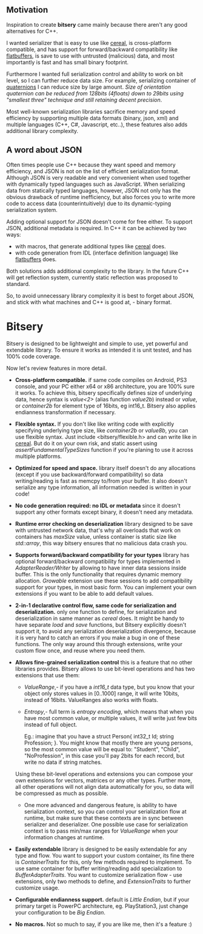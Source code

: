 ## Motivation

Inspiration to create **bitsery** came mainly because there aren't any good alternatives for C++.

I wanted serializer that is easy to use like [cereal](http://uscilab.github.io/cereal/), is cross-platform compatible, and has support for forward/backward compatibility like [flatbuffers](https://google.github.io/flatbuffers/), is save to use with untrusted (malicious) data, and most importantly is fast and has small binary footprint.

Furthermore I wanted full serialization control and ability to work on bit level, so I can further reduce data size. For example, serializing container of [quaternions](https://en.wikipedia.org/wiki/Quaternion) I can reduce size by large amount. *Size of orientation quaternion can be reduced from 128bits (4floats) down to 29bits using "smallest three" technique and still retaining decent precision*.

Most well-known serialization libraries sacrifice memory and speed efficiency by supporting multiple data formats (binary, json, xml) and multiple languages (C++, C#, Javascript, etc..), these features also adds additional library complexity.

## A word about JSON

Often times people use C++ because they want speed and memory efficiency, and JSON is not on the list of efficient serialization format.
Although JSON is very readable and very convenient when used together with dynamically typed languages such as JavaScript.
When serializing data from statically typed languages, however, JSON not only has the obvious drawback of runtime inefficiency, but also forces you to write more code to access data (counterintuitively) due to its dynamic-typing serialization system.

Adding optional support for JSON doesn't come for free either.
To support JSON, additional metadata is required.
In C++ it can be achieved by two ways:
* with macros, that generate additional types like [cereal](http://uscilab.github.io/cereal/) does.
* with code generation from IDL (interface definition language) like [flatbuffers](https://google.github.io/flatbuffers/) does.

Both solutions adds additional complexity to the library. In the future C++ will get reflection system, currently static reflection was proposed to standard.

So, to avoid unnecessary library complexity it is best to forget about JSON, and stick with what machines and C++ is good at, - binary format.

# Bitsery

Bitsery is designed to be lightweight and simple to use, yet powerful and extendable library.
To ensure it works as intended it is unit tested, and has 100% code coverage.

Now let's review features in more detail.

* **Cross-platform compatible.** if same code compiles on Android, PS3 console, and your PC either x64 or x86 architecture, you are 100% sure it works.
To achieve this, bitsery specifically defines size of underlying data, hence syntax is *value\<2\>* (alias function *value2b*)  instead or *value*, or *container2b* for element type of 16bits, eg int16_t.
Bitsery also applies endianness transformation if necessary.
* **Flexible syntax.** If you don't like like writing code with explicitly specifying underlying type size, like *container2b* or *value8b*, you can use flexible syntax.
Just include <bitsery/flexible.h> and can write like in [cereal](http://uscilab.github.io/cereal/).
But do it on your own risk, and static assert using *assertFundamentalTypeSizes* function if you're planing to use it across multiple platforms.
* **Optimized for speed and space.** library itself doesn't do any allocations (except if you use backward/forward compatibility) so data writing/reading is fast as memcpy to/from your buffer.
It also doesn't serialize any type information, all information needed is written in your code!
* **No code generation required: no IDL or metadata** since it doesn't support any other formats except binary, it doesn't need any metadata.
* **Runtime error checking on deserialization** library designed to be save with untrusted network data, that's why all overloads that work on containers has *maxSize* value, unless container is static size like *std::array*, this way bitsery ensures that no malicious data crash you.
* **Supports forward/backward compatibility for your types** library has optional forward/backward compatibility for types implemented in *AdapterReader/Writer* by allowing to have inner data sessions inside buffer.
This is the only functionality that requires dynamic memory allocation.
*Growable* extension use these sessions to add compatibility support for your types, in most basic form.
You can implement your own extensions if you want to be able to add default values.
* **2-in-1 declarative control flow, same code for serialization and deserialization.** only one function to define, for serialization and deserialization in same manner as *cereal* does.
It might be handy to have separate *load* and *save* functions, but Bitsery explicitly doesn't support it, to avoid any serialization deserialization divergence, because it is very hard to catch an errors if you make a bug in one of these functions.
The only way around this through extensions, write your custom flow once, and reuse where you need them.
* **Allows fine-grained serialization control** this is a feature that no other libraries provides.
Bitsery allows to use bit-level operations and has two extensions that use them:
  * *ValueRange*,- if you have a *int16_t* data type, but you know that your object only stores values in \[0..1000\] range, it will write 10bits, instead of 16bits. ValueRanges also works with floats.
  * *Entropy*,- full term is *entropy encoding*, which means that when you have most common value, or multiple values, it will write just few bits instead of full object.

    Eg.: imagine that you have a struct Person{ int32_t Id; string Profession; }.
    You might know that mostly there are young persons, so the most common value will be equal to: "Student", "Child", "NoProfession", in this case you'll pay 2bits for each record, but write no data if string matches.

  Using these bit-level operations and extensions you can compose your own extensions for vectors, matrices or any other types.
  Further more, all other operations will not align data automatically for you, so data will be compressed as much as possible.

  * One more advanced and dangerous feature, is ability to have serialization context, so you can control your serialization flow at runtime, but make sure that these contexts are in sync between serializer and deserializer.
    One possible use case for serialization context is to pass min/max ranges for *ValueRange* when your information changes at runtime.
* **Easily extendable** library is designed to be easily extendable for any type and flow.
You want to support your custom container, its fine there is *ContainerTraits* for this, only few methods required to implement.
To use same container for buffer writing/reading add specialization to *BufferAdapterTraits*.
You want to customize serialization flow - use extensions, only two methods to define, and *ExtensionTraits* to further customize usage.
* **Configurable endianness support.** default is *Little Endian*, but if your primary target is PowerPC architecture, eg. PlayStation3, just change your configuration to be *Big Endian*.
* **No macros.** Not so much to say, if you are like me, then it's a feature :)
